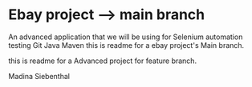 
# Ebay project --> main branch

An advanced application that we will be using for Selenium automation testing
Git
Java
Maven
this is readme for a ebay project's Main branch.

this is readme for a Advanced  project for feature branch.

Madina Siebenthal